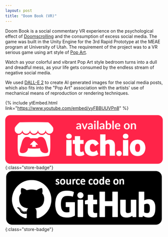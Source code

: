 ```yaml
---
layout: post
title: "Doom Book (VR)"
--- 
```


Doom Book is a social commentary VR experience on the psychological effect of [Doomscrolling](https://en.wikipedia.org/wiki/Doomscrolling) and the consumption of excess social media. The game was built in the Unity Engine for the 3rd Rapid Prototype at the MEAE program at University of Utah. The requirement of the project was to a VR serious game using art style of [Pop Art](https://en.wikipedia.org/wiki/Pop_art).

Watch as your colorful and vibrant Pop Art style bedroom turns into a dull and dreadful mess, as your life gets consumed by the endless stream of negative social media.  

We used [DALL-E 2](https://openai.com/dall-e-2/) to create AI generated images for the social media posts, which also fits into the "Pop Art" association with the artists' use of mechanical means of reproduction or rendering techniques.

{% include ytEmbed.html link="https://www.youtube.com/embed/yyFBBUUVPn8" %}

[![itch.io Store Link](/assets/media/itch-store-badge.svg)](https://yeiga.itch.io/doom-book){:class="store-badge"}
[![Github Link](/assets/media/github-badge.png)](https://github.com/xSooDx/DoomScroll_SeriousGame_Rapid3){:class="store-badge"}